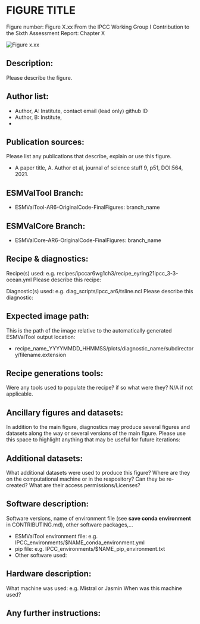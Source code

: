 
FIGURE TITLE
============

Figure number: Figure X.xx
From the IPCC Working Group I Contribution to the Sixth Assessment Report: Chapter X

![Figure x.xx](../images/figure_x_xx.png?raw=true)


Description:
------------
Please describe the figure. 


Author list:
------------
- Author, A: Institute, contact email (lead only) github ID 
- Author, B: Institute,
-


Publication sources:
--------------------
Please list any publications that describe, explain or use this figure. 
- A paper title, A. Author et al, journal of science stuff 9, p51, DOI:564, 2021. 


ESMValTool Branch:
------------------
- ESMValTool-AR6-OriginalCode-FinalFigures: branch_name


ESMValCore Branch:
------------------
- ESMValCore-AR6-OriginalCode-FinalFigures: branch_name


Recipe & diagnostics:
---------------------
Recipe(s) used: e.g. recipes/ipccar6wg1ch3/recipe_eyring21ipcc_3-3-ocean.yml
Please describe this recipe:

Diagnostic(s) used: e.g. diag_scripts/ipcc_ar6/tsline.ncl
Please describe this diagnostic:


Expected image path:
--------------------
This is the path of the image relative to the automatically generated ESMValTool output location:
- recipe_name_YYYYMMDD_HHMMSS/plots/diagnostic_name/subdirectory/filename.extension


Recipe generations tools: 
-------------------------
Were any tools used to populate the recipe? if so what were they? N/A if not applicable. 


Ancillary figures and datasets:
-------------------------------
In addition to the main figure, diagnostics may produce several figures and datasets along the way or several versions of the main figure. Please use this space to highlight anything that may be useful for future iterations:


Additional datasets:
--------------------
What additional datasets were used to produce this figure?
Where are they on the computational machine or in the respository?
Can they be re-created?
What are their access permissions/Licenses?


Software description:
---------------------
Software versions, name of environment file (see **save conda environment** in CONTRIBUTING.md), other software packages,…
- ESMValTool environment file: e.g. IPCC_environments/$NAME_conda_environment.yml
- pip file: e.g. IPCC_environments/$NAME_pip_environment.txt
- Other software used:


Hardware description:
---------------------
What machine was used:  e.g. Mistral or Jasmin
When was this machine used?


Any further instructions: 
-------------------------

